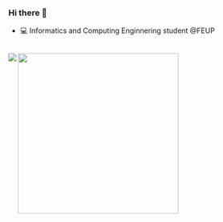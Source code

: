 ### Hi there 👋  

- 💻 Informatics and Computing Enginnering student @FEUP  
&nbsp;  
<p float="left">
<img src="https://github-readme-stats.vercel.app/api?username=pedronunes19&theme=dark&show_icons=true&count_private=true" align = "left" />
<img src="https://github-readme-stats.vercel.app/api/top-langs/?username=pedronunes19&theme=dark&layout=compact" width="320"/>
</p>
<!--
![GitHub stats](https://github-readme-stats.vercel.app/api?username=pedronunes19&theme=dark&show_icons=true&count_private=true)
[![Top Langs](https://github-readme-stats.vercel.app/api/top-langs/?username=pedronunes19&theme=dark&layout=compact)](https://github.com/anuraghazra/github-readme-stats)
💻
- 🔭 I’m currently working on ...
- 🌱 I’m currently learning ...
- 👯 I’m looking to collaborate on ...
- 🤔 I’m looking for help with ...
- 💬 Ask me about ...
- 📫 How to reach me: ...
- 😄 Pronouns: ...
- ⚡ Fun fact: ...
-->

